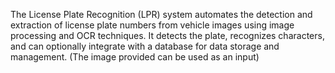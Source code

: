 The License Plate Recognition (LPR) system automates
the detection and extraction of license plate numbers
from vehicle images using image processing and OCR
techniques. It detects the plate, recognizes characters,
and can optionally integrate with a database for data
storage and management.
(The image provided can be used as an input)
